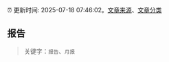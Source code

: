 :alarm_clock: 更新时间: 2025-07-18 07:46:02。[文章来源](/README.md)、[文章分类](/TAGS.md)

## 报告


> 关键字：`报告`、`月报`



